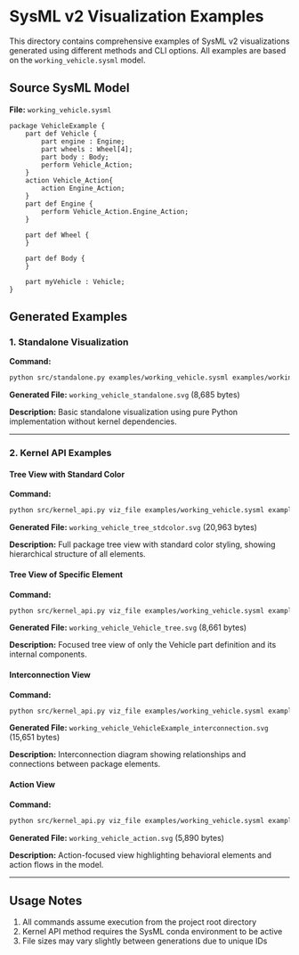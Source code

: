 # SysML v2 Visualization Examples

This directory contains comprehensive examples of SysML v2 visualizations generated using different methods and CLI options. All examples are based on the `working_vehicle.sysml` model.

## Source SysML Model

**File:** `working_vehicle.sysml`

```sysml
package VehicleExample {
    part def Vehicle {
        part engine : Engine;
        part wheels : Wheel[4];
        part body : Body;
        perform Vehicle_Action;
    }
    action Vehicle_Action{
        action Engine_Action;
    }
    part def Engine {
        perform Vehicle_Action.Engine_Action;
    }

    part def Wheel {
    }

    part def Body {
    }

    part myVehicle : Vehicle;
}
```

## Generated Examples

### 1. Standalone Visualization

**Command:**
```bash
python src/standalone.py examples/working_vehicle.sysml examples/working_vehicle_standalone.svg
```

**Generated File:** `working_vehicle_standalone.svg` (8,685 bytes)

**Description:** Basic standalone visualization using pure Python implementation without kernel dependencies.

---

### 2. Kernel API Examples

#### Tree View with Standard Color

**Command:**
```bash
python src/kernel_api.py viz_file examples/working_vehicle.sysml examples/working_vehicle_tree_stdcolor.svg --view Tree --style stdcolor
```

**Generated File:** `working_vehicle_tree_stdcolor.svg` (20,963 bytes)

**Description:** Full package tree view with standard color styling, showing hierarchical structure of all elements.

#### Tree View of Specific Element

**Command:**
```bash
python src/kernel_api.py viz_file examples/working_vehicle.sysml examples/working_vehicle_Vehicle_tree.svg --view Tree --element "VehicleExample::Vehicle"
```

**Generated File:** `working_vehicle_Vehicle_tree.svg` (8,661 bytes)

**Description:** Focused tree view of only the Vehicle part definition and its internal components.

#### Interconnection View

**Command:**
```bash
python src/kernel_api.py viz_file examples/working_vehicle.sysml examples/working_vehicle_VehicleExample_interconnection.svg --view Interconnection --element "VehicleExample"
```

**Generated File:** `working_vehicle_VehicleExample_interconnection.svg` (15,651 bytes)

**Description:** Interconnection diagram showing relationships and connections between package elements.

#### Action View

**Command:**
```bash
python src/kernel_api.py viz_file examples/working_vehicle.sysml examples/working_vehicle_action.svg --view Action
```

**Generated File:** `working_vehicle_action.svg` (5,890 bytes)

**Description:** Action-focused view highlighting behavioral elements and action flows in the model.

---

## Usage Notes

1. All commands assume execution from the project root directory
2. Kernel API method requires the SysML conda environment to be active
3. File sizes may vary slightly between generations due to unique IDs